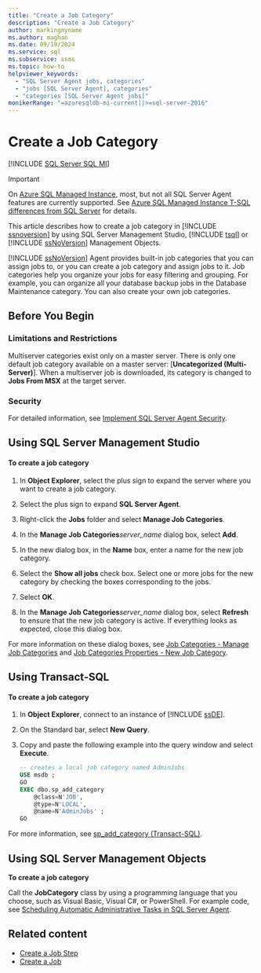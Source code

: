 ```yaml
---
title: "Create a Job Category"
description: "Create a Job Category"
author: markingmyname
ms.author: maghan
ms.date: 09/19/2024
ms.service: sql
ms.subservice: ssms
ms.topic: how-to
helpviewer_keywords:
  - "SQL Server Agent jobs, categories"
  - "jobs [SQL Server Agent], categories"
  - "categories [SQL Server Agent jobs]"
monikerRange: "=azuresqldb-mi-current||>=sql-server-2016"
---
```


# Create a Job Category

[!INCLUDE [SQL Server SQL MI](../../includes/applies-to-version/sql-asdbmi.md)]

> [!IMPORTANT]  
> On [Azure SQL Managed Instance](/azure/sql-database/sql-database-managed-instance), most, but not all SQL Server Agent features are currently supported. See [Azure SQL Managed Instance T-SQL differences from SQL Server](/azure/sql-database/sql-database-managed-instance-transact-sql-information#sql-server-agent) for details.

This article describes how to create a job category in [!INCLUDE [ssnoversion](../../includes/ssnoversion-md.md)] by using SQL Server Management Studio, [!INCLUDE [tsql](../../includes/tsql-md.md)] or [!INCLUDE [ssNoVersion](../../includes/ssnoversion-md.md)] Management Objects.

[!INCLUDE [ssNoVersion](../../includes/ssnoversion-md.md)] Agent provides built-in job categories that you can assign jobs to, or you can create a job category and assign jobs to it. Job categories help you organize your jobs for easy filtering and grouping. For example, you can organize all your database backup jobs in the Database Maintenance category. You can also create your own job categories.

## <a id="BeforeYouBegin"></a> Before You Begin

### <a id="Restrictions"></a> Limitations and Restrictions

Multiserver categories exist only on a master server. There is only one default job category available on a master server: [**Uncategorized (Multi-Server)**]. When a multiserver job is downloaded, its category is changed to **Jobs From MSX** at the target server.

### <a id="Security"></a> Security

For detailed information, see [Implement SQL Server Agent Security](../../ssms/agent/implement-sql-server-agent-security.md).

## <a id="SSMS"></a> Using SQL Server Management Studio

#### To create a job category

1. In **Object Explorer**, select the plus sign to expand the server where you want to create a job category.

1. Select the plus sign to expand **SQL Server Agent**.

1. Right-click the **Jobs** folder and select **Manage Job Categories**.

1. In the **Manage Job Categories**_server_name_ dialog box, select **Add**.

1. In the new dialog box, in the **Name** box, enter a name for the new job category.

1. Select the **Show all jobs** check box. Select one or more jobs for the new category by checking the boxes corresponding to the jobs.

1. Select **OK**.

1. In the **Manage Job Categories**_server_name_ dialog box, select **Refresh** to ensure that the new job category is active. If everything looks as expected, close this dialog box.

For more information on these dialog boxes, see [Job Categories - Manage Job Categories](../../ssms/agent/job-categories-manage-job-categories.md) and [Job Categories Properties - New Job Category](../../ssms/agent/job-categories-properties-new-job-category.md).

## <a id="TSQL"></a> Using Transact-SQL

#### To create a job category

1. In **Object Explorer**, connect to an instance of [!INCLUDE [ssDE](../../includes/ssde-md.md)].

1. On the Standard bar, select **New Query**.

1. Copy and paste the following example into the query window and select **Execute**.

    ```sql
    -- creates a local job category named AdminJobs
    USE msdb ;
    GO
    EXEC dbo.sp_add_category
        @class=N'JOB',
        @type=N'LOCAL',
        @name=N'AdminJobs' ;
    GO
    ```

For more information, see [sp_add_category (Transact-SQL)](../../relational-databases/system-stored-procedures/sp-add-category-transact-sql.md).

## <a id="SMO"></a> Using SQL Server Management Objects

**To create a job category**

Call the **JobCategory** class by using a programming language that you choose, such as Visual Basic, Visual C#, or PowerShell. For example code, see [Scheduling Automatic Administrative Tasks in SQL Server Agent](../../relational-databases/server-management-objects-smo/tasks/scheduling-automatic-administrative-tasks-in-sql-server-agent.md).

## Related content

- [Create a Job Step](job-properties-new-job-steps-page.md)
- [Create a Job](create-a-job.md)
